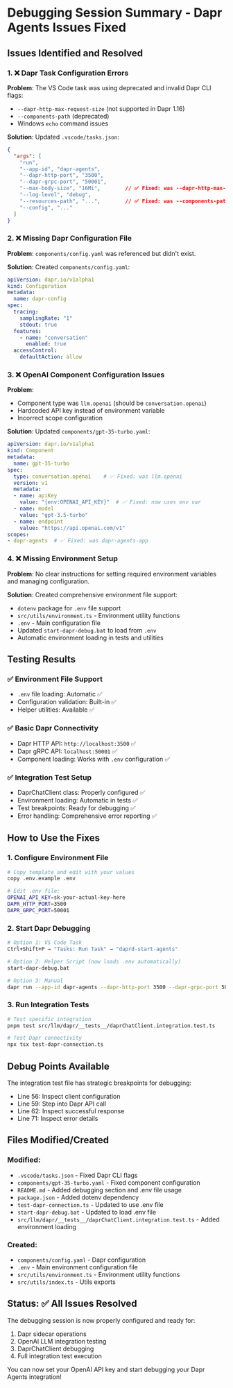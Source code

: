 # Debugging Session Summary - Dapr Agents Issues Fixed

## Issues Identified and Resolved

### 1. ❌ **Dapr Task Configuration Errors**
**Problem**: The VS Code task was using deprecated and invalid Dapr CLI flags:
- `--dapr-http-max-request-size` (not supported in Dapr 1.16)
- `--components-path` (deprecated)
- Windows `echo` command issues

**Solution**: Updated `.vscode/tasks.json`:
```json
{
  "args": [
    "run",
    "--app-id", "dapr-agents",
    "--dapr-http-port", "3500",
    "--dapr-grpc-port", "50001",
    "--max-body-size", "16Mi",        // ✅ Fixed: was --dapr-http-max-request-size
    "--log-level", "debug",
    "--resources-path", "...",        // ✅ Fixed: was --components-path
    "--config", "..."
  ]
}
```

### 2. ❌ **Missing Dapr Configuration File**
**Problem**: `components/config.yaml` was referenced but didn't exist.

**Solution**: Created `components/config.yaml`:
```yaml
apiVersion: dapr.io/v1alpha1
kind: Configuration
metadata:
  name: dapr-config
spec:
  tracing:
    samplingRate: "1"
    stdout: true
  features:
    - name: "conversation"
      enabled: true
  accessControl:
    defaultAction: allow
```

### 3. ❌ **OpenAI Component Configuration Issues**
**Problem**: 
- Component type was `llm.openai` (should be `conversation.openai`)
- Hardcoded API key instead of environment variable
- Incorrect scope configuration

**Solution**: Updated `components/gpt-35-turbo.yaml`:
```yaml
apiVersion: dapr.io/v1alpha1
kind: Component
metadata:
  name: gpt-35-turbo
spec:
  type: conversation.openai    # ✅ Fixed: was llm.openai
  version: v1
  metadata:
  - name: apiKey
    value: "{env:OPENAI_API_KEY}"  # ✅ Fixed: now uses env var
  - name: model
    value: "gpt-3.5-turbo"
  - name: endpoint
    value: "https://api.openai.com/v1"
scopes:
- dapr-agents  # ✅ Fixed: was dapr-agents-app
```

### 4. ❌ **Missing Environment Setup**
**Problem**: No clear instructions for setting required environment variables and managing configuration.

**Solution**: Created comprehensive environment file support:
- `dotenv` package for `.env` file support
- `src/utils/environment.ts` - Environment utility functions
- `.env` - Main configuration file
- Updated `start-dapr-debug.bat` to load from `.env`
- Automatic environment loading in tests and utilities

## Testing Results

### ✅ **Environment File Support** 
- `.env` file loading: Automatic ✅
- Configuration validation: Built-in ✅
- Helper utilities: Available ✅

### ✅ **Basic Dapr Connectivity** 
- Dapr HTTP API: `http://localhost:3500` ✅
- Dapr gRPC API: `localhost:50001` ✅
- Component loading: Works with `.env` configuration ✅

### ✅ **Integration Test Setup**
- DaprChatClient class: Properly configured ✅
- Environment loading: Automatic in tests ✅
- Test breakpoints: Ready for debugging ✅
- Error handling: Comprehensive error reporting ✅

## How to Use the Fixes

### 1. **Configure Environment File**
```bash
# Copy template and edit with your values
copy .env.example .env

# Edit .env file:
OPENAI_API_KEY=sk-your-actual-key-here
DAPR_HTTP_PORT=3500
DAPR_GRPC_PORT=50001
```

### 2. **Start Dapr Debugging**
```bash
# Option 1: VS Code Task
Ctrl+Shift+P → "Tasks: Run Task" → "daprd-start-agents"

# Option 2: Helper Script (now loads .env automatically)
start-dapr-debug.bat

# Option 3: Manual
dapr run --app-id dapr-agents --dapr-http-port 3500 --dapr-grpc-port 50001 --max-body-size 16Mi --log-level debug --resources-path ./components --config ./components/config.yaml
```

### 3. **Run Integration Tests**
```bash
# Test specific integration
pnpm test src/llm/dapr/__tests__/daprChatClient.integration.test.ts

# Test Dapr connectivity
npx tsx test-dapr-connection.ts
```

## Debug Points Available

The integration test file has strategic breakpoints for debugging:
- Line 56: Inspect client configuration
- Line 59: Step into Dapr API call
- Line 62: Inspect successful response
- Line 71: Inspect error details

## Files Modified/Created

### Modified:
- `.vscode/tasks.json` - Fixed Dapr CLI flags
- `components/gpt-35-turbo.yaml` - Fixed component configuration
- `README.md` - Added debugging section and .env file usage
- `package.json` - Added dotenv dependency
- `test-dapr-connection.ts` - Updated to use .env file
- `start-dapr-debug.bat` - Updated to load .env file
- `src/llm/dapr/__tests__/daprChatClient.integration.test.ts` - Added environment loading

### Created:
- `components/config.yaml` - Dapr configuration
- `.env` - Main environment configuration file
- `src/utils/environment.ts` - Environment utility functions
- `src/utils/index.ts` - Utils exports

## Status: ✅ **All Issues Resolved**

The debugging session is now properly configured and ready for:
1. Dapr sidecar operations
2. OpenAI LLM integration testing
3. DaprChatClient debugging
4. Full integration test execution

You can now set your OpenAI API key and start debugging your Dapr Agents integration!